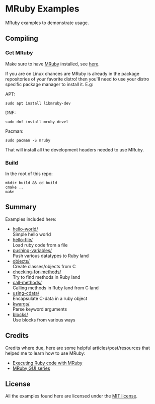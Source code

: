 # MRuby Examples

MRuby examples to demonstrate usage.

## Compiling

### Get MRuby

Make sure to have [MRuby](https://mruby.org/) installed, see [here](https://github.com/mruby/mruby#how-to-get-mruby).

If you are on Linux chances are MRuby is already in the package repositories of your favorite distro! then you'll need to use
your distro specific package manager to install it. E.g:

APT:  
```console
sudo apt install libmruby-dev
```

DNF:  
```console
sudo dnf install mruby-devel
```

Pacman:  
```console
sudo pacman -S mruby
```

That will install all the development headers needed to use MRuby.

### Build

In the root of this repo:

```console
mkdir build && cd build
cmake ..
make
```

## Summary

Examples included here:

- [hello-world/](src/hello-world/)  
    Simple hello world
- [hello-file/](src/hello-file/)  
    Load ruby code from a file
- [pushing-variables/](src/pushing-variables/)  
    Push various datatypes to Ruby land
- [objects/](src/objects/)  
    Create classes/objects from C
- [checking-for-methods/](src/checking-for-methods/)  
    Try to find methods in Ruby land
- [call-methods/](src/call-methods/)  
    Calling methods in Ruby land from C land
- [using-cdata/](src/using-cdata/)  
    Encapsulate C-data in a ruby object
- [kwargs/](src/kwargs/)  
    Parse keyword arguments
- [blocks/](src/blocks)  
    Use blocks from various ways

## Credits

Credits where due, here are some helpful articles/post/resources that helped
me to learn how to use MRuby:

- [Executing Ruby code with MRuby](https://mruby.org/docs/articles/executing-ruby-code-with-mruby.html)
- [MRuby GUI series](https://dev.to/roryo/a-new-smalltalk-style-environment-for-ruby-5f5c)

## License

All the examples found here are licensed under the [MIT license](/LICENSE).
